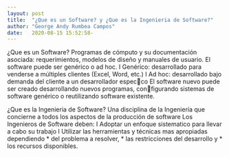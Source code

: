 ```yaml
---
layout: post
title:  "¿Que es un Software? y ¿Que es la Ingenieria de Software?"
author: "George Andy Rumbea Campos"
date:   2020-08-15 15:52:58-
---
```


<p>¿Que es un Software?
Programas de cómputo y su documentación asociada: requerimientos,
modelos de diseño y manuales de usuario.
El software puede ser genérico o ad hoc.
I Genérico: desarrollado para venderse a múltiples clientes (Excel, Word,
etc.)
I Ad hoc: desarrollado bajo demanda del cliente a un desarrollador
especco
El software nuevo puede ser creado desarrollando nuevos programas,
configurando sistemas de software genérico o reutilizando software
existente.</p>

<p>¿Que es la Ingenieria de Software?
Una disciplina de la Ingeniería que concierne a todos los aspectos de
la producción de software
Los Ingenieros de Software deben:
I Adoptar un enfoque sistematico para llevar a cabo su trabajo
I Utilizar las herramientas y técnicas mas apropiadas dependiendo
* del problema a resolver,
* las restricciones del desarrollo y
* los recursos disponibles.</p>


           


